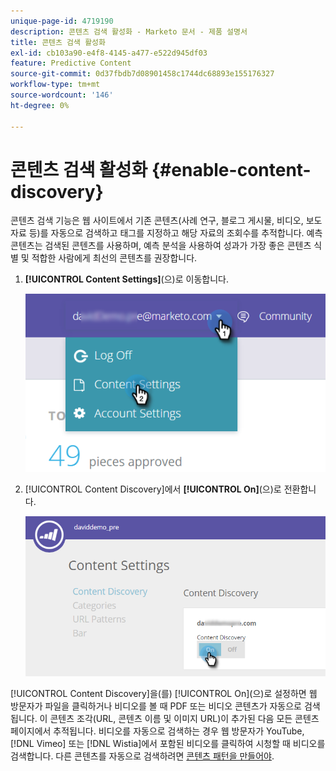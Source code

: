```yaml
---
unique-page-id: 4719190
description: 콘텐츠 검색 활성화 - Marketo 문서 - 제품 설명서
title: 콘텐츠 검색 활성화
exl-id: cb103a90-e4f8-4145-a477-e522d945df03
feature: Predictive Content
source-git-commit: 0d37fbdb7d08901458c1744dc68893e155176327
workflow-type: tm+mt
source-wordcount: '146'
ht-degree: 0%

---
```


# 콘텐츠 검색 활성화 {#enable-content-discovery}

콘텐츠 검색 기능은 웹 사이트에서 기존 콘텐츠(사례 연구, 블로그 게시물, 비디오, 보도 자료 등)를 자동으로 검색하고 태그를 지정하고 해당 자료의 조회수를 추적합니다.  예측 콘텐츠는 검색된 콘텐츠를 사용하며, 예측 분석을 사용하여 성과가 가장 좋은 콘텐츠 식별 및 적합한 사람에게 최선의 콘텐츠를 권장합니다.

1. **[!UICONTROL Content Settings]**(으)로 이동합니다.

   ![](assets/settings-dropdown-hand.png)

1. [!UICONTROL Content Discovery]에서 **[!UICONTROL On]**(으)로 전환합니다.

   ![](assets/content-discovery-on-hand.png)

[!UICONTROL Content Discovery]을(를) [!UICONTROL On]&#x200B;(으)로 설정하면 웹 방문자가 파일을 클릭하거나 비디오를 볼 때 PDF 또는 비디오 콘텐츠가 자동으로 검색됩니다. 이 콘텐츠 조각(URL, 콘텐츠 이름 및 이미지 URL)이 추가된 다음 모든 콘텐츠 페이지에서 추적됩니다. 비디오를 자동으로 검색하는 경우 웹 방문자가 YouTube, [!DNL Vimeo] 또는 [!DNL Wistia]에서 포함된 비디오를 클릭하여 시청할 때 비디오를 검색합니다. 다른 콘텐츠를 자동으로 검색하려면 [콘텐츠 패턴을 만들어야](/help/marketo/product-docs/predictive-content/getting-started/create-content-patterns.md).
